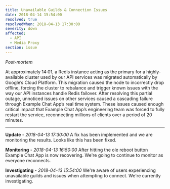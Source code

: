 ```yaml
---
title: Unavailable Guilds & Connection Issues
date: 2018-04-14 15:54:00
resolved: true
resolvedWhen: 2018-04-13 17:30:00
severity: down
affected:
  - API
  - Media Proxy
section: issue
---
```


*Post-mortem*

At approximately 14:01, a Redis instance acting as the primary for a highly-available cluster used by our API services was migrated automatically by Google’s Cloud Platform. This migration caused the node to incorrectly drop offline, forcing the cluster to rebalance and trigger known issues with the way our API instances handle Redis failover. After resolving this partial outage, unnoticed issues on other services caused a cascading failure through Example Chat App’s real time system. These issues caused enough critical impact that Example Chat App’s engineering team was forced to fully restart the service, reconnecting millions of clients over a period of 20 minutes.


---

**Update** - *2018-04-13 17:30:00*
A fix has been implemented and we are monitoring the results. Looks like this has been fixed.

**Monitoring** - *2018-04-13 16:50:00*
After hitting the ole reboot button Example Chat App is now recovering. We're going to continue to monitor as everyone reconnects.

**Investigating** - *2018-04-13 15:54:00*
We're aware of users experiencing unavailable guilds and issues when attempting to connect. We're currently investigating.
